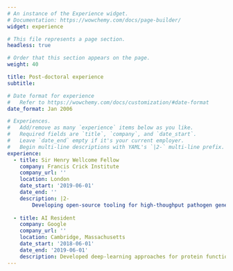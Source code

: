 ```yaml
---
# An instance of the Experience widget.
# Documentation: https://wowchemy.com/docs/page-builder/
widget: experience

# This file represents a page section.
headless: true

# Order that this section appears on the page.
weight: 40

title: Post-doctoral experience
subtitle:

# Date format for experience
#   Refer to https://wowchemy.com/docs/customization/#date-format
date_format: Jan 2006

# Experiences.
#   Add/remove as many `experience` items below as you like.
#   Required fields are `title`, `company`, and `date_start`.
#   Leave `date_end` empty if it's your current employer.
#   Begin multi-line descriptions with YAML's `|2-` multi-line prefix.
experience:
  - title: Sir Henry Wellcome Fellow
    company: Francis Crick Institute
    company_url: ''
    location: London
    date_start: '2019-06-01'
    date_end: ''
    description: |2-
        Developing open-source tooling for high-thoughput pathogen genetics, including: PlasmoTron, CovInce, Chronumental and Taxonium.
        
  - title: AI Resident
    company: Google
    company_url: ''
    location: Cambridge, Massachusetts
    date_start: '2018-06-01'
    date_end: '2019-06-01'
    description: Developed deep-learning approaches for protein function prediction
---
```

